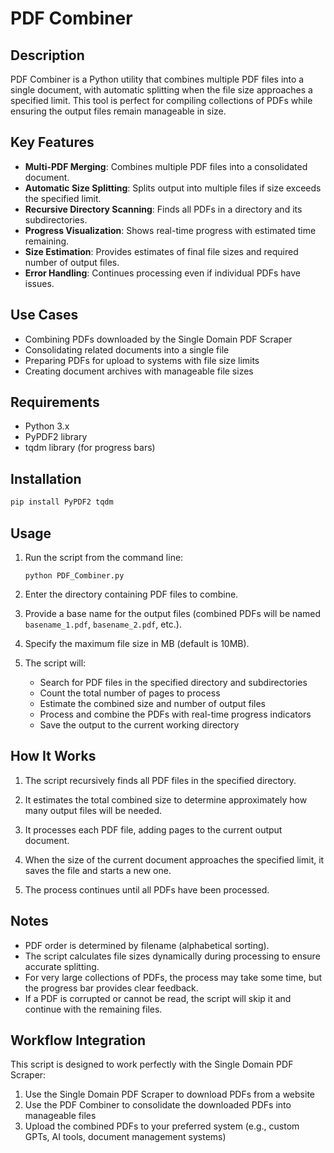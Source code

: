 # PDF Combiner

## Description

PDF Combiner is a Python utility that combines multiple PDF files into a single document, with automatic splitting when the file size approaches a specified limit. This tool is perfect for compiling collections of PDFs while ensuring the output files remain manageable in size.

## Key Features

- **Multi-PDF Merging**: Combines multiple PDF files into a consolidated document.
- **Automatic Size Splitting**: Splits output into multiple files if size exceeds the specified limit.
- **Recursive Directory Scanning**: Finds all PDFs in a directory and its subdirectories.
- **Progress Visualization**: Shows real-time progress with estimated time remaining.
- **Size Estimation**: Provides estimates of final file sizes and required number of output files.
- **Error Handling**: Continues processing even if individual PDFs have issues.

## Use Cases

- Combining PDFs downloaded by the Single Domain PDF Scraper
- Consolidating related documents into a single file
- Preparing PDFs for upload to systems with file size limits
- Creating document archives with manageable file sizes

## Requirements

- Python 3.x
- PyPDF2 library
- tqdm library (for progress bars)

## Installation

```bash
pip install PyPDF2 tqdm
```

## Usage

1. Run the script from the command line:
   ```
   python PDF_Combiner.py
   ```

2. Enter the directory containing PDF files to combine.

3. Provide a base name for the output files (combined PDFs will be named `basename_1.pdf`, `basename_2.pdf`, etc.).

4. Specify the maximum file size in MB (default is 10MB).

5. The script will:
   - Search for PDF files in the specified directory and subdirectories
   - Count the total number of pages to process
   - Estimate the combined size and number of output files
   - Process and combine the PDFs with real-time progress indicators
   - Save the output to the current working directory

## How It Works

1. The script recursively finds all PDF files in the specified directory.

2. It estimates the total combined size to determine approximately how many output files will be needed.

3. It processes each PDF file, adding pages to the current output document.

4. When the size of the current document approaches the specified limit, it saves the file and starts a new one.

5. The process continues until all PDFs have been processed.

## Notes

- PDF order is determined by filename (alphabetical sorting).
- The script calculates file sizes dynamically during processing to ensure accurate splitting.
- For very large collections of PDFs, the process may take some time, but the progress bar provides clear feedback.
- If a PDF is corrupted or cannot be read, the script will skip it and continue with the remaining files.

## Workflow Integration

This script is designed to work perfectly with the Single Domain PDF Scraper:

1. Use the Single Domain PDF Scraper to download PDFs from a website
2. Use the PDF Combiner to consolidate the downloaded PDFs into manageable files
3. Upload the combined PDFs to your preferred system (e.g., custom GPTs, AI tools, document management systems)
